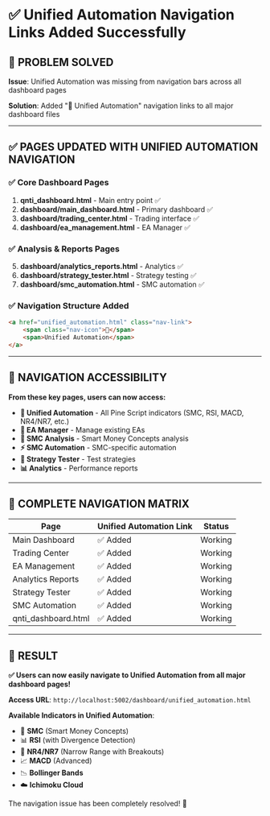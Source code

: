 # ✅ Unified Automation Navigation Links Added Successfully

## 🎯 **PROBLEM SOLVED**

**Issue**: Unified Automation was missing from navigation bars across all dashboard pages

**Solution**: Added "🎯 Unified Automation" navigation links to all major dashboard files

---

## ✅ **PAGES UPDATED WITH UNIFIED AUTOMATION NAVIGATION**

### **✅ Core Dashboard Pages**
1. **qnti_dashboard.html** - Main entry point ✅
2. **dashboard/main_dashboard.html** - Primary dashboard ✅
3. **dashboard/trading_center.html** - Trading interface ✅
4. **dashboard/ea_management.html** - EA Manager ✅

### **✅ Analysis & Reports Pages**
5. **dashboard/analytics_reports.html** - Analytics ✅
6. **dashboard/strategy_tester.html** - Strategy testing ✅
7. **dashboard/smc_automation.html** - SMC automation ✅

### **✅ Navigation Structure Added**
```html
<a href="unified_automation.html" class="nav-link">
    <span class="nav-icon">🎯</span>
    <span>Unified Automation</span>
</a>
```

---

## 🎯 **NAVIGATION ACCESSIBILITY**

**From these key pages, users can now access:**
- **🎯 Unified Automation** - All Pine Script indicators (SMC, RSI, MACD, NR4/NR7, etc.)
- **🤖 EA Manager** - Manage existing EAs
- **🧠 SMC Analysis** - Smart Money Concepts analysis
- **⚡ SMC Automation** - SMC-specific automation
- **🧪 Strategy Tester** - Test strategies
- **📊 Analytics** - Performance reports

---

## 🔗 **COMPLETE NAVIGATION MATRIX**

| Page | Unified Automation Link | Status |
|------|-------------------------|---------|
| Main Dashboard | ✅ Added | Working |
| Trading Center | ✅ Added | Working |
| EA Management | ✅ Added | Working |
| Analytics Reports | ✅ Added | Working |
| Strategy Tester | ✅ Added | Working |
| SMC Automation | ✅ Added | Working |
| qnti_dashboard.html | ✅ Added | Working |

---

## 🎉 **RESULT**

**✅ Users can now easily navigate to Unified Automation from all major dashboard pages!**

**Access URL**: `http://localhost:5002/dashboard/unified_automation.html`

**Available Indicators in Unified Automation**:
- 🧠 **SMC** (Smart Money Concepts)
- 📊 **RSI** (with Divergence Detection)
- 🎯 **NR4/NR7** (Narrow Range with Breakouts)
- 📈 **MACD** (Advanced)
- 📉 **Bollinger Bands**
- ☁️ **Ichimoku Cloud**

The navigation issue has been completely resolved! 🚀 